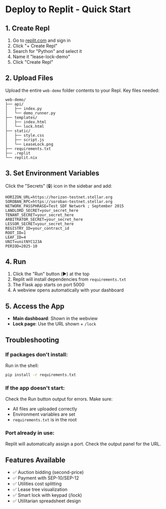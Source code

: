 # Deploy to Replit - Quick Start

## 1. Create Repl

1. Go to [replit.com](https://replit.com) and sign in
2. Click "+ Create Repl"
3. Search for "Python" and select it
4. Name it "lease-lock-demo"
5. Click "Create Repl"

## 2. Upload Files

Upload the entire `web-demo` folder contents to your Repl. Key files needed:

```
web-demo/
├── api/
│   ├── index.py
│   └── demo_runner.py
├── templates/
│   ├── index.html
│   └── lock.html
├── static/
│   ├── style.css
│   ├── script.js
│   └── LeaseLock.png
├── requirements.txt
├── .replit
└── replit.nix
```

## 3. Set Environment Variables

Click the "Secrets" (🔒) icon in the sidebar and add:

```
HORIZON_URL=https://horizon-testnet.stellar.org
SOROBAN_RPC=https://soroban-testnet.stellar.org
NETWORK_PASSPHRASE=Test SDF Network ; September 2015
LANDLORD_SECRET=your_secret_here
TENANT_SECRET=your_secret_here
ARBITRATOR_SECRET=your_secret_here
LESSOR_SECRET=your_secret_here
REGISTRY_ID=your_contract_id
ROOT_ID=1
LEAF_ID=4
UNIT=unitNYC123A
PERIOD=2025-10
```

## 4. Run

1. Click the "Run" button (▶️) at the top
2. Replit will install dependencies from `requirements.txt`
3. The Flask app starts on port 5000
4. A webview opens automatically with your dashboard

## 5. Access the App

- **Main dashboard**: Shown in the webview
- **Lock page**: Use the URL shown + `/lock`

## Troubleshooting

### If packages don't install:
Run in the shell:
```bash
pip install -r requirements.txt
```

### If the app doesn't start:
Check the Run button output for errors. Make sure:
- All files are uploaded correctly
- Environment variables are set
- `requirements.txt` is in the root

### Port already in use:
Replit will automatically assign a port. Check the output panel for the URL.

## Features Available

- ✅ Auction bidding (second-price)
- ✅ Payment with SEP-10/SEP-12
- ✅ Utilities cost splitting
- ✅ Lease tree visualization
- ✅ Smart lock with keypad (/lock)
- ✅ Utilitarian spreadsheet design

